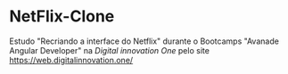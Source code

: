 # NetFlix-Clone
Estudo "Recriando a interface do Netflix" durante o Bootcamps "Avanade Angular Developer" na <em font-size="14em"> Digital innovation One</em> pelo site https://web.digitalinnovation.one/
